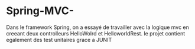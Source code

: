 # Spring-MVC-
Dans le framework Spring, on a essayé de travailler avec la logique mvc en creeant deux controlleurs HelloWolrd et HelloworldRest.
le projet contient egalement des test unitaires grace a JUNIT 
